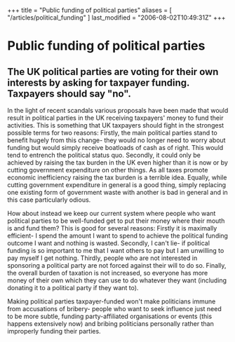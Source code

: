+++
title = "Public funding of political parties"
aliases = [ "/articles/political_funding" ]
last_modified = "2006-08-02T10:49:31Z"
+++
# Public funding of political parties

## The UK political parties are voting for their own interests by asking for taxpayer funding. Taxpayers should say "no".

In the light of recent scandals various proposals have been made that
would result in political parties in the UK receiving taxpayers' money
to fund their activities. This is something that UK taxpayers should
fight in the strongest possible terms for two reasons: Firstly, the
main political parties stand to benefit hugely from this change- they
would no longer need to worry about funding but would simply receive
boatloads of cash as of right. This would tend to entrench the
political status quo. Secondly, it could only be achieved by raising
the tax burden in the UK even higher than it is now or by cutting
government expenditure on other things. As all taxes promote economic
inefficiency raising the tax burden is a terrible idea. Equally, while
cutting government expenditure in general is a good thing, simply
replacing one existing form of government waste with another is bad in
general and in this case particularly odious.

How about instead we keep our current system where people who want
political parties to be well-funded get to put their money where their
mouth is and fund them? This is good for several reasons: Firstly it is
maximally efficient- I spend the amount I want to spend to achieve the
political funding outcome I want and nothing is wasted. Secondly, I
can't lie- if political funding is so important to me that I want
others to pay but I am unwilling to pay myself I get nothing. Thirdly,
people who are not interested in sponsoring a political party are not
forced against their will to do so. Finally, the overall burden of
taxation is not increased, so everyone has more money of their own
which they can use to do whatever they want (including donating it to a
political party if they want to).

Making political parties taxpayer-funded won't make politicians immune
from accusations of bribery- people who want to seek influence just
need to be more subtle, funding party-affiliated organisations or
events (this happens extensively now) and bribing politicians
personally rather than improperly funding their parties.

[1]: http://www.uncarved.com/articles/political_funding
[2]: http://www.uncarved.com/
[3]: http://www.uncarved.com/articles/contact
[4]: http://www.uncarved.com/login/
[5]: http://www.uncarved.com/tags/thoughts
[6]: mailto:sean@uncarved.com
[7]: http://creativecommons.org/licenses/by-sa/4.0/
